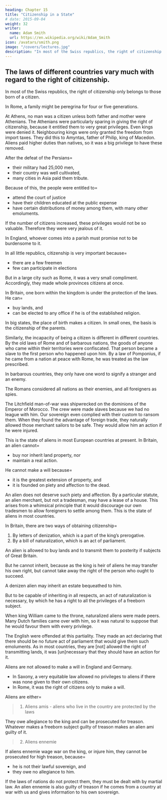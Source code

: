 ```yaml
---
heading: Chapter 15
title: "Citizenship in a State"
# date: 2015-09-04
weight: 32
writer:
  name: Adam Smith
  url: https://en.wikipedia.org/wiki/Adam_Smith
icon: /avatars/smith.png
image: "/covers/lectures.jpg"
description: "In most of the Swiss republics, the right of citizenship only belongs to those born of a citizen"
---
```




## The laws of different countries vary much with regard to the right of citizenship.

In most of the Swiss republics, the right of citizenship only belongs to those born of a citizen.

In Rome, a family might be peregrina for four or five generations.

At Athens, no man was a citizen unless both father and mother were Athenians. The Athenians were particularly sparing in giving the right of citizenship, because it entitled them to very great privileges. Even kings were denied it. Neighbouring kings were only granted the freedom from import taxes. They did this to Amyntas, father of Philip, king of Macedon. Aliens paid higher duties than natives, so it was a big privilege to have these removed.

After the defeat of the Persians= 
- their military had 25,000 men,
- their country was well cultivated,
- many cities in Asia paid them tribute.

Because of this, the people were entitled to= 
- attend the court of justice
- have their children educated at the public expense
- have certain distributions of money among them, with many other emoluments.

If the number of citizens increased, these privileges would not be so valuable. Therefore they were very jealous of it.

In England, whoever comes into a parish must promise not to be burdensome to it.

In all little republics, citizenship is very important because= 
- there are a few freemen
- few can participate in elections

But in a large city such as Rome, it was a very small compliment. Accordingly, they made whole provinces citizens at once.

In Britain, one born within the kingdom is under the protection of the laws. He can= 
- buy lands, and
- can be elected to any office if he is of the established religion.

In big states, the place of birth makes a citizen. In small ones, the basis is the citizenship of the parents.

Similarly, the incapacity of being a citizen is different in different countries. By the old laws of Rome and of barbarous nations, the goods of anyone who came within their territories were confiscated. That person became a slave to the first person who happened upon him. By a law of Pomponius, if he came from a nation at peace with Rome, he was treated as the law prescribed.

In barbarous countries, they only have one word to signify a stranger and an enemy.

The Romans considered all nations as their enemies, and all foreigners as spies. 

<!-- At Rome, every stranger was hostis, as they considered . --> 

The Litchfield man-of-war was shipwrecked on the dominions of the Emperor of Morocco. The crew were made slaves because we had no league with him. Our sovereign even complied with their custom to ransom them. When they found the advantage of foreign trade, they naturally allowed those merchant sailors to be safe. They would allow him an action if he were injured<!--  in either -->.

This is the state of aliens in most European countries at present. In Britain, an alien cannot= 
- buy nor inherit land property, nor
- maintain a real action.

He cannot make a will because= 
- it is the greatest extension of property, and
- it is founded on piety and affection to the dead.

An alien does not deserve such piety and affection. By a particular statute, an alien merchant, but not a tradesman, may have a lease of a house. This arises from a whimsical principle that it would discourage our own tradesmen to allow foreigners to settle among them. This is the state of aliens in most countries.

In Britain, there are two ways of obtaining citizenship= 

1. By letters of denization, which is a part of the king’s prerogative.
2. By a bill of naturalization, which is an act of parliament.

An alien is allowed to buy lands and to transmit them to posterity if subjects of Great Britain.

But he cannot inherit, because as the king is heir of aliens he may transfer his own right, but cannot take away the right of the person who ought to succeed.

A denizen alien may inherit an estate bequeathed to him.

But to be capable of inheriting in all respects, an act of naturalization is necessary, by which he has a right to all the privileges of a freeborn subject.

When king William came to the throne, naturalized aliens were made peers. Many Dutch families came over with him, so it was natural to suppose that he would favour them with every privilege.

The English were offended at this partiality. They made an act declaring that there should be no future act of parliament that would give them such emoluments. 
As in most countries, they are [not] allowed the right of transmitting lands, it was [un]necessary that they should have an action for it.

Aliens are not allowed to make a will in England and Germany.
- In Saxony, a very equitable law allowed no privileges to aliens if there was none given to their own citizens.
- In Rome, it was the right of citizens only to make a will.

Aliens are either= 

> 1. Aliens amis - aliens who live in the country are protected by the laws

They owe allegiance to the king and can be prosecuted for treason. Whatever makes a freeborn subject guilty of treason makes an alien ami guilty of it.

> 2. Aliens ennemie

If aliens ennemie wage war on the king, or injure him, they cannot be prosecuted for high treason, because= 
- he is not their lawful sovereign, and
- they owe no allegiance to him.

If the laws of nations do not protect them, they must be dealt with by martial law. An alien ennemie is also guilty of treason if he comes from a country at war with us and gives information to his own sovereign.
